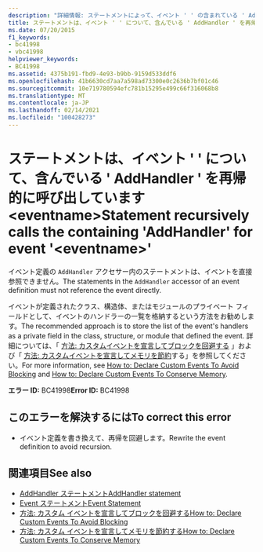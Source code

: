 ```yaml
---
description: "詳細情報: ステートメントによって、イベント ' ' の含まれている ' AddHandler ' が再帰的に呼び出されます。 <eventname>"
title: ステートメントは、イベント ' ' について、含んでいる ' AddHandler ' を再帰的に呼び出しています <eventname>
ms.date: 07/20/2015
f1_keywords:
- bc41998
- vbc41998
helpviewer_keywords:
- BC41998
ms.assetid: 4375b191-fbd9-4e93-b9bb-9159d533ddf6
ms.openlocfilehash: 41b6630cd7aa7a598ad73300e0c2636b7bf01c46
ms.sourcegitcommit: 10e719780594efc781b15295e499c66f316068b8
ms.translationtype: MT
ms.contentlocale: ja-JP
ms.lasthandoff: 02/14/2021
ms.locfileid: "100428273"
---
```

# <a name="statement-recursively-calls-the-containing-addhandler-for-event-eventname"></a><span data-ttu-id="49863-103">ステートメントは、イベント ' ' について、含んでいる ' AddHandler ' を再帰的に呼び出しています \<eventname></span><span class="sxs-lookup"><span data-stu-id="49863-103">Statement recursively calls the containing 'AddHandler' for event '\<eventname>'</span></span>

<span data-ttu-id="49863-104">イベント定義の `AddHandler` アクセサー内のステートメントは、イベントを直接参照できません。</span><span class="sxs-lookup"><span data-stu-id="49863-104">The statements in the `AddHandler` accessor of an event definition must not reference the event directly.</span></span>  
  
 <span data-ttu-id="49863-105">イベントが定義されたクラス、構造体、またはモジュールのプライベート フィールドとして、イベントのハンドラーの一覧を格納するという方法をお勧めします。</span><span class="sxs-lookup"><span data-stu-id="49863-105">The recommended approach is to store the list of the event's handlers as a private field in the class, structure, or module that defined the event.</span></span> <span data-ttu-id="49863-106">詳細については、「 [方法: カスタムイベントを宣言してブロックを回避する](../programming-guide/language-features/events/how-to-declare-custom-events-to-avoid-blocking.md) 」および「 [方法: カスタムイベントを宣言してメモリを節約](../programming-guide/language-features/events/how-to-declare-custom-events-to-conserve-memory.md)する」を参照してください。</span><span class="sxs-lookup"><span data-stu-id="49863-106">For more information, see [How to: Declare Custom Events To Avoid Blocking](../programming-guide/language-features/events/how-to-declare-custom-events-to-avoid-blocking.md) and [How to: Declare Custom Events To Conserve Memory](../programming-guide/language-features/events/how-to-declare-custom-events-to-conserve-memory.md).</span></span>  
  
 <span data-ttu-id="49863-107">**エラー ID:** BC41998</span><span class="sxs-lookup"><span data-stu-id="49863-107">**Error ID:** BC41998</span></span>  
  
## <a name="to-correct-this-error"></a><span data-ttu-id="49863-108">このエラーを解決するには</span><span class="sxs-lookup"><span data-stu-id="49863-108">To correct this error</span></span>  
  
- <span data-ttu-id="49863-109">イベント定義を書き換えて、再帰を回避します。</span><span class="sxs-lookup"><span data-stu-id="49863-109">Rewrite the event definition to avoid recursion.</span></span>  
  
## <a name="see-also"></a><span data-ttu-id="49863-110">関連項目</span><span class="sxs-lookup"><span data-stu-id="49863-110">See also</span></span>

- [<span data-ttu-id="49863-111">AddHandler ステートメント</span><span class="sxs-lookup"><span data-stu-id="49863-111">AddHandler statement</span></span>](../language-reference/statements/addhandler-statement.md)
- [<span data-ttu-id="49863-112">Event ステートメント</span><span class="sxs-lookup"><span data-stu-id="49863-112">Event Statement</span></span>](../language-reference/statements/event-statement.md)
- [<span data-ttu-id="49863-113">方法: カスタム イベントを宣言してブロックを回避する</span><span class="sxs-lookup"><span data-stu-id="49863-113">How to: Declare Custom Events To Avoid Blocking</span></span>](../programming-guide/language-features/events/how-to-declare-custom-events-to-avoid-blocking.md)
- [<span data-ttu-id="49863-114">方法: カスタム イベントを宣言してメモリを節約する</span><span class="sxs-lookup"><span data-stu-id="49863-114">How to: Declare Custom Events To Conserve Memory</span></span>](../programming-guide/language-features/events/how-to-declare-custom-events-to-conserve-memory.md)
